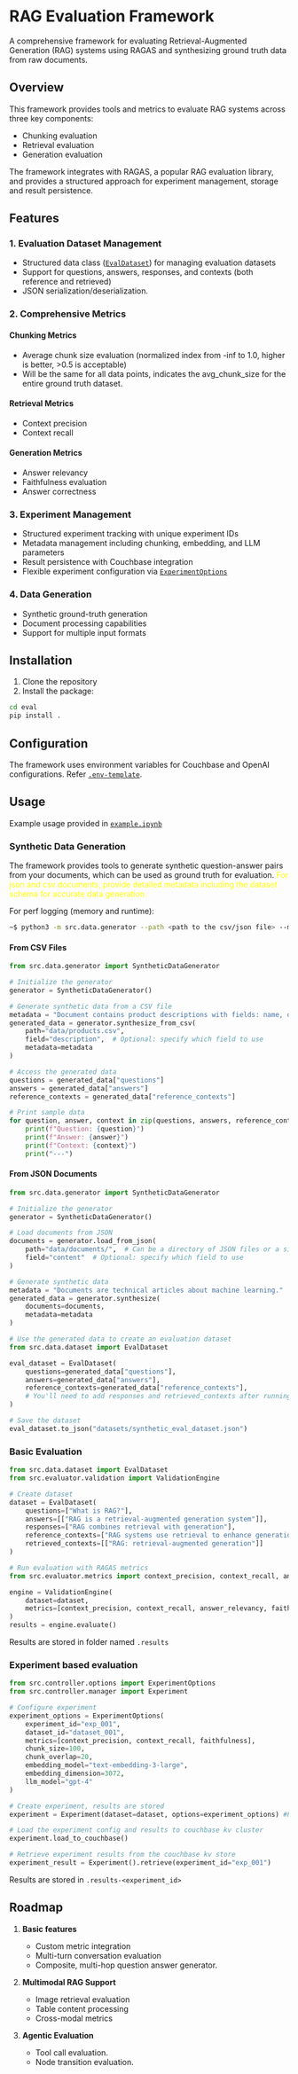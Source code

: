 # RAG Evaluation Framework

A comprehensive framework for evaluating Retrieval-Augmented Generation (RAG) systems using RAGAS and synthesizing ground truth data from raw documents.

## Overview

This framework provides tools and metrics to evaluate RAG systems across three key components:
- Chunking evaluation
- Retrieval evaluation
- Generation evaluation

The framework integrates with RAGAS, a popular RAG evaluation library, and provides a structured approach for experiment management, storage and result persistence.

## Features

### 1. Evaluation Dataset Management
- Structured data class ([`EvalDataset`](src/data/dataset.py)) for managing evaluation datasets
- Support for questions, answers, responses, and contexts (both reference and retrieved)
- JSON serialization/deserialization.

### 2. Comprehensive Metrics

#### Chunking Metrics
- Average chunk size evaluation (normalized index from -inf to 1.0, higher is better, >0.5 is acceptable)
- Will be the same for all data points, indicates the avg_chunk_size for the entire ground truth dataset.

#### Retrieval Metrics
- Context precision
- Context recall

#### Generation Metrics
- Answer relevancy
- Faithfulness evaluation
- Answer correctness

### 3. Experiment Management
- Structured experiment tracking with unique experiment IDs
- Metadata management including chunking, embedding, and LLM parameters
- Result persistence with Couchbase integration
- Flexible experiment configuration via [`ExperimentOptions`](src/controller/options.py)

### 4. Data Generation
- Synthetic ground-truth generation
- Document processing capabilities
- Support for multiple input formats

## Installation

1. Clone the repository
2. Install the package:
```bash
cd eval
pip install .
```

## Configuration

The framework uses environment variables for Couchbase and OpenAI configurations. Refer [`.env-template`](.env-template).

## Usage

Example usage provided in [`example.ipynb`](examples/rag_eval.ipynb)

### Synthetic Data Generation

The framework provides tools to generate synthetic question-answer pairs from your documents, which can be used as ground truth for evaluation. <span style="color:yellow">For json and csv documents, provide detailed metadata including the dataset schema for accurate data generation.</span>

For perf logging (memory and runtime):
~~~sh
~$ python3 -m src.data.generator --path <path to the csv/json file> --metadata <metadata description of the document> --field <field name in json to use (optional)> --limit <limit number of rows to process (optional)> --format <file format (csv or json)>
~~~

#### From CSV Files

```python
from src.data.generator import SyntheticDataGenerator

# Initialize the generator
generator = SyntheticDataGenerator()

# Generate synthetic data from a CSV file
metadata = "Document contains product descriptions with fields: name, description, price, and category."
generated_data = generator.synthesize_from_csv(
    path="data/products.csv",
    field="description",  # Optional: specify which field to use
    metadata=metadata
)

# Access the generated data
questions = generated_data["questions"]
answers = generated_data["answers"]
reference_contexts = generated_data["reference_contexts"]

# Print sample data
for question, answer, context in zip(questions, answers, reference_contexts):
    print(f"Question: {question}")
    print(f"Answer: {answer}")
    print(f"Context: {context}")
    print("---")
```

#### From JSON Documents

```python
from src.data.generator import SyntheticDataGenerator

# Initialize the generator
generator = SyntheticDataGenerator()

# Load documents from JSON
documents = generator.load_from_json(
    path="data/documents/",  # Can be a directory of JSON files or a single JSON file
    field="content"  # Optional: specify which field to use
)

# Generate synthetic data
metadata = "Documents are technical articles about machine learning."
generated_data = generator.synthesize(
    documents=documents,
    metadata=metadata
)

# Use the generated data to create an evaluation dataset
from src.data.dataset import EvalDataset

eval_dataset = EvalDataset(
    questions=generated_data["questions"],
    answers=generated_data["answers"],
    reference_contexts=generated_data["reference_contexts"],
    # You'll need to add responses and retrieved_contexts after running your RAG system
)

# Save the dataset
eval_dataset.to_json("datasets/synthetic_eval_dataset.json")
```

### Basic Evaluation

```python
from src.data.dataset import EvalDataset
from src.evaluator.validation import ValidationEngine

# Create dataset
dataset = EvalDataset(
    questions=["What is RAG?"],
    answers=[["RAG is a retrieval-augmented generation system"]],
    responses=["RAG combines retrieval with generation"],
    reference_contexts=["RAG systems use retrieval to enhance generation"],
    retrieved_contexts=[["RAG: retrieval-augmented generation"]]
)

# Run evaluation with RAGAS metrics
from src.evaluator.metrics import context_precision, context_recall, answer_relevancy, faithfulness, answer_correctness, avg_chunk_size

engine = ValidationEngine(
    dataset=dataset,
    metrics=[context_precision, context_recall, answer_relevancy, faithfulness, answer_correctness, avg_chunk_size] # Calculates a set of default metrics if metrics are not provided
)
results = engine.evaluate()
```
Results are stored in folder named `.results`

### Experiment based evaluation

```python
from src.controller.options import ExperimentOptions
from src.controller.manager import Experiment

# Configure experiment
experiment_options = ExperimentOptions(
    experiment_id="exp_001",
    dataset_id="dataset_001",
    metrics=[context_precision, context_recall, faithfulness],
    chunk_size=100,
    chunk_overlap=20,
    embedding_model="text-embedding-3-large",
    embedding_dimension=3072,
    llm_model="gpt-4"
)

# Create experiment, results are stored
experiment = Experiment(dataset=dataset, options=experiment_options) #Pulls the dataset from the couchbase cluster if dataset not provided.

# Load the experiment config and results to couchbase kv cluster
experiment.load_to_couchbase()

# Retrieve experiment results from the couchbase kv store
experiment_result = Experiment().retrieve(experiment_id="exp_001")
```
Results are stored in `.results-<experiment_id>`


## Roadmap

1. **Basic features**
   - Custom metric integration
   - Multi-turn conversation evaluation
   - Composite, multi-hop question answer generator.

2. **Multimodal RAG Support**
   - Image retrieval evaluation
   - Table content processing
   - Cross-modal metrics

3. **Agentic Evaluation**
    - Tool call evaluation.
    - Node transition evaluation.